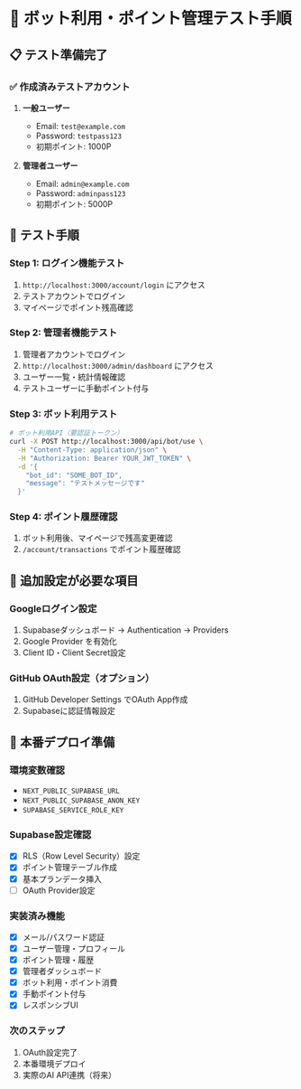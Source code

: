# 🤖 ボット利用・ポイント管理テスト手順

## 📋 テスト準備完了

### ✅ 作成済みテストアカウント
1. **一般ユーザー**
   - Email: `test@example.com`
   - Password: `testpass123`
   - 初期ポイント: 1000P

2. **管理者ユーザー**
   - Email: `admin@example.com`
   - Password: `adminpass123`
   - 初期ポイント: 5000P

## 🧪 テスト手順

### Step 1: ログイン機能テスト
1. `http://localhost:3000/account/login` にアクセス
2. テストアカウントでログイン
3. マイページでポイント残高確認

### Step 2: 管理者機能テスト
1. 管理者アカウントでログイン
2. `http://localhost:3000/admin/dashboard` にアクセス
3. ユーザー一覧・統計情報確認
4. テストユーザーに手動ポイント付与

### Step 3: ボット利用テスト
```bash
# ボット利用API（要認証トークン）
curl -X POST http://localhost:3000/api/bot/use \
  -H "Content-Type: application/json" \
  -H "Authorization: Bearer YOUR_JWT_TOKEN" \
  -d '{
    "bot_id": "SOME_BOT_ID",
    "message": "テストメッセージです"
  }'
```

### Step 4: ポイント履歴確認
1. ボット利用後、マイページで残高変更確認
2. `/account/transactions` でポイント履歴確認

## 🔧 追加設定が必要な項目

### Googleログイン設定
1. Supabaseダッシュボード → Authentication → Providers
2. Google Provider を有効化
3. Client ID・Client Secret設定

### GitHub OAuth設定（オプション）
1. GitHub Developer Settings でOAuth App作成
2. Supabaseに認証情報設定

## 🚀 本番デプロイ準備

### 環境変数確認
- `NEXT_PUBLIC_SUPABASE_URL`
- `NEXT_PUBLIC_SUPABASE_ANON_KEY`
- `SUPABASE_SERVICE_ROLE_KEY`

### Supabase設定確認
- [x] RLS（Row Level Security）設定
- [x] ポイント管理テーブル作成
- [x] 基本プランデータ挿入
- [ ] OAuth Provider設定

### 実装済み機能
- [x] メール/パスワード認証
- [x] ユーザー管理・プロフィール
- [x] ポイント管理・履歴
- [x] 管理者ダッシュボード
- [x] ボット利用・ポイント消費
- [x] 手動ポイント付与
- [x] レスポンシブUI

### 次のステップ
1. OAuth設定完了
2. 本番環境デプロイ
3. 実際のAI API連携（将来）